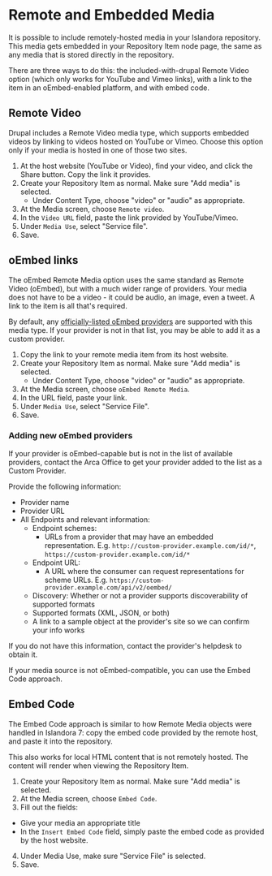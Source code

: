 # Remote and Embedded Media

It is possible to include remotely-hosted media in your Islandora repository. This media gets embedded in your Repository Item node page, the same as any media that is stored directly in the repository.

There are three ways to do this: the included-with-drupal Remote Video option (which only works for YouTube and Vimeo links), with a link to the item in an oEmbed-enabled platform, and with embed code.

## Remote Video

Drupal includes a Remote Video media type, which supports embedded videos by linking to videos hosted on YouTube or Vimeo. Choose this option only if your media is hosted in one of those two sites.

1. At the host website (YouTube or Video), find your video, and click the Share button. Copy the link it provides.
2. Create your Repository Item as normal. Make sure "Add media" is selected.
    - Under Content Type, choose "video" or "audio" as appropriate.
3. At the Media screen, choose `Remote video`.
4. In the `Video URL` field, paste the link provided by YouTube/Vimeo.
5. Under `Media Use`, select "Service file".
6. Save.

## oEmbed links

The oEmbed Remote Media option uses the same standard as Remote Video (oEmbed), but with a much wider range of providers. Your media does not have to be a video - it could be audio, an image, even a tweet. A link to the item is all that's required.

By default, any [officially-listed oEmbed providers](https://oembed.com/providers.json) are  supported with this media type. If your provider is not in that list, you may be able to add it as a custom provider.

1. Copy the link to your remote media item from its host website.
2. Create your Repository Item as normal. Make sure "Add media" is selected.
    - Under Content Type, choose "video" or "audio" as appropriate.
3. At the Media screen, choose `oEmbed Remote Media`.
4. In the URL field, paste your link.
5. Under `Media Use`, select "Service File".
6. Save.

### Adding new oEmbed providers

If your provider is oEmbed-capable but is not in the list of available providers, contact the Arca Office to get your provider added to the list as a Custom Provider.

Provide the following information:

- Provider name
- Provider URL
- All Endpoints and relevant information:
  - Endpoint schemes:
    - URLs from a provider that may have an embedded representation. E.g. `http://custom-provider.example.com/id/*`, `https://custom-provider.example.com/id/*`
  - Endpoint URL:
    - A URL where the consumer can request representations for scheme URLs. E.g. `https://custom-provider.example.com/api/v2/oembed/`
  - Discovery: Whether or not a provider supports discoverability of supported formats
  - Supported formats (XML, JSON, or both)
  - A link to a sample object at the provider's site so we can confirm your info works
  
If you do not have this information, contact the provider's helpdesk to obtain it.

If your media source is not oEmbed-compatible, you can use the Embed Code approach.

## Embed Code

The Embed Code approach is similar to how Remote Media objects were handled in Islandora 7: copy the embed code provided by the remote host, and paste it into the repository.

This also works for local HTML content that is not remotely hosted. The content will render when viewing the Repository Item.

1. Create your Repository Item as normal. Make sure "Add media" is selected.
2. At the Media screen, choose `Embed Code`.
3. Fill out the fields:
  - Give your media an appropriate title
  - In the `Insert Embed Code` field, simply paste the embed code as provided by the host website.
4. Under Media Use, make sure "Service File" is selected.
5. Save.